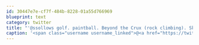 ```yaml
---
id: 30447e7e-cf7f-484b-8228-01a55d766969
blueprint: text
category: twitter
title: "'@ssollows golf. paintball. Beyond the Crux (rock climbing). Skydiving (Vernon). Hot Yoga"
caption: '<span class="username username_linked">@<a href="https://twitter.com/ssollows" title="Scott Sollows">ssollows</a></span> golf. paintball. Beyond the Crux (rock climbing). Skydiving (Vernon). Hot Yoga'
---
```

